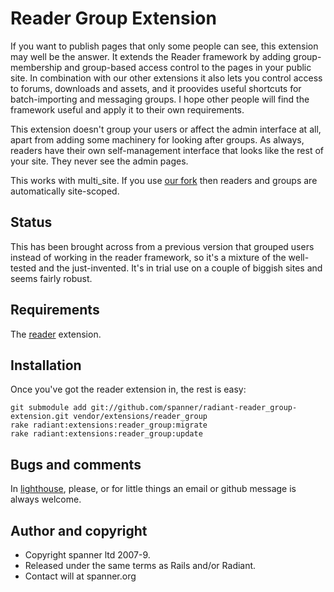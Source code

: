 # Reader Group Extension

If you want to publish pages that only some people can see, this extension may well be the answer. It extends the Reader framework by adding group-membership and group-based access control to the pages in your public site. In combination with our other extensions it also lets you control access to forums, downloads and assets, and it proovides useful shortcuts for batch-importing and messaging groups. I hope other people will find the framework useful and apply it to their own requirements.

This extension doesn't group your users or affect the admin interface at all, apart from adding some machinery for looking after groups. As always, readers have their own self-management interface that looks like the rest of your site. They never see the admin pages.

This works with multi_site. If you use [our fork](https://github.com/spanner/radiant-paperclipped_multisite-extension/tree) then readers and groups are automatically site-scoped.

## Status

This has been brought across from a previous version that grouped users instead of working in the reader framework, so it's a mixture of the well-tested and the just-invented. It's in trial use on a couple of biggish sites and seems fairly robust.

## Requirements

The [reader](https://github.com/spanner/radiant-reader-extension/tree) extension. 

## Installation

Once you've got the reader extension in, the rest is easy:

	git submodule add git://github.com/spanner/radiant-reader_group-extension.git vendor/extensions/reader_group
	rake radiant:extensions:reader_group:migrate
	rake radiant:extensions:reader_group:update

## Bugs and comments

In [lighthouse](http://spanner.lighthouseapp.com/projects/26912-radiant-extensions), please, or for little things an email or github message is always welcome.

## Author and copyright

* Copyright spanner ltd 2007-9.
* Released under the same terms as Rails and/or Radiant.
* Contact will at spanner.org


